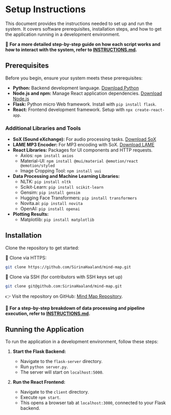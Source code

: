 # Setup Instructions

This document provides the instructions needed to set up and run the system. It covers software prerequisites, installation steps, and how to get the application running in a development environment.

📌 **For a more detailed step-by-step guide on how each script works and how to interact with the system, refer to [INSTRUCTIONS.md](INSTRUCTIONS.md).**

## Prerequisites

Before you begin, ensure your system meets these prerequisites:

- **Python:** Backend development language. [Download Python](https://www.python.org/downloads/)
- **Node.js and npm:** Manage React application dependencies. [Download Node.js](https://nodejs.org/)
- **Flask:** Python micro Web framework. Install with `pip install flask`.
- **React:** Frontend development framework. Setup with `npx create-react-app`.

### Additional Libraries and Tools

- **SoX (Sound eXchange):** For audio processing tasks. [Download SoX](https://sourceforge.net/projects/sox/)
- **LAME MP3 Encoder:** For MP3 encoding with SoX. [Download LAME](https://www.rarewares.org/mp3-lame-libraries.php)
- **React Libraries:** Packages for UI components and HTTP requests.
  - Axios: `npm install axios`
  - Material-UI: `npm install @mui/material @emotion/react @emotion/styled`
  - Image Cropping Tool: `npm install uui`
- **Data Processing and Machine Learning Libraries:**
  - NLTK: `pip install nltk`
  - Scikit-Learn: `pip install scikit-learn`
  - Gensim: `pip install gensim`
  - Hugging Face Transformers: `pip install transformers`
  - Novita.ai: `pip install novita`
  - OpenAI: `pip install openai`
- **Plotting Results:**
  - Matplotlib: `pip install matplotlib`

## Installation

Clone the repository to get started:

📌 Clone via HTTPS:

```bash
git clone https://github.com/SirinaHaaland/mind-map.git
```

📌 Clone via SSH (for contributors with SSH keys set up)

```bash
git clone git@github.com:SirinaHaaland/mind-map.git
```

👉 Visit the repository on GitHub: [Mind Map Repository](https://github.com/SirinaHaaland/mind-map).


📌 **For a step-by-step breakdown of data processing and pipeline execution, refer to [INSTRUCTIONS.md](INSTRUCTIONS.md).**


## Running the Application

To run the application in a development environment, follow these steps:

1. **Start the Flask Backend:**
   - Navigate to the `flask-server` directory.
   - Run `python server.py`.
   - The server will start on `localhost:5000`.

2. **Run the React Frontend:**
   - Navigate to the `client` directory.
   - Execute `npm start`.
   - This opens a browser tab at `localhost:3000`, connected to your Flask backend.
